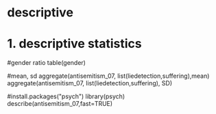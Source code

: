 # descriptive
# 1. descriptive statistics

#gender ratio
table(gender)

#mean, sd
aggregate(antisemitism_07, list(liedetection,suffering),mean)
aggregate(antisemitism_07, list(liedetection,suffering), SD)


#install.packages("psych")
library(psych)
describe(antisemitism_07,fast=TRUE)  
